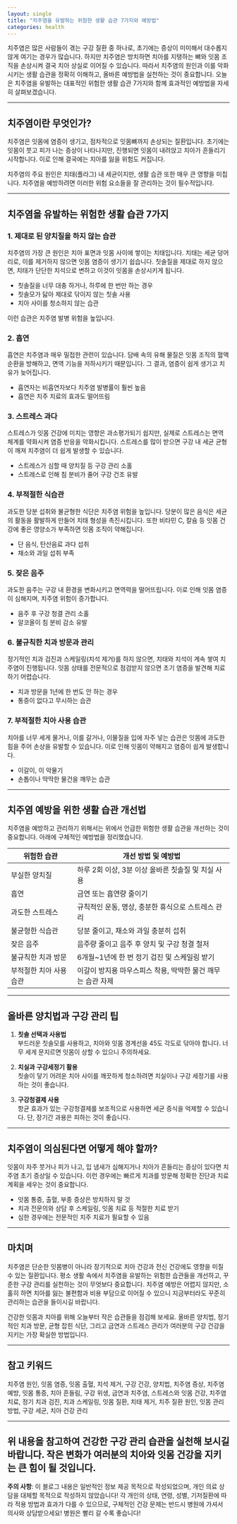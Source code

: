 ```yaml
---
layout: single
title: "치주염을 유발하는 위험한 생활 습관 7가지와 예방법"
categories: health
---
```

치주염은 많은 사람들이 겪는 구강 질환 중 하나로, 초기에는 증상이 미미해서 대수롭지 않게 여기는 경우가 많습니다. 하지만 치주염은 방치하면 치아를 지탱하는 뼈와 잇몸 조직을 손상시켜 결국 치아 상실로 이어질 수 있습니다. 따라서 치주염의 원인과 이를 악화시키는 생활 습관을 정확히 이해하고, 올바른 예방법을 실천하는 것이 중요합니다. 오늘은 치주염을 유발하는 대표적인 위험한 생활 습관 7가지와 함께 효과적인 예방법을 자세히 살펴보겠습니다.

---

## 치주염이란 무엇인가?

치주염은 잇몸에 염증이 생기고, 점차적으로 잇몸뼈까지 손상되는 질환입니다. 초기에는 잇몸이 붓고 피가 나는 증상이 나타나지만, 진행되면 잇몸이 내려앉고 치아가 흔들리기 시작합니다. 이로 인해 결국에는 치아를 잃을 위험도 커집니다.

치주염의 주요 원인은 치태(플라그) 내 세균이지만, 생활 습관 또한 매우 큰 영향을 미칩니다. 치주염을 예방하려면 이러한 위험 요소들을 잘 관리하는 것이 필수적입니다.

---

## 치주염을 유발하는 위험한 생활 습관 7가지

### 1. 제대로 된 양치질을 하지 않는 습관

치주염의 가장 큰 원인은 치아 표면과 잇몸 사이에 쌓이는 치태입니다. 치태는 세균 덩어리로, 이를 제거하지 않으면 잇몸 염증이 생기기 쉽습니다. 칫솔질을 제대로 하지 않으면, 치태가 단단한 치석으로 변하고 이것이 잇몸을 손상시키게 됩니다.

- 칫솔질을 너무 대충 하거나, 하루에 한 번만 하는 경우
- 칫솔모가 닳아 제대로 닦이지 않는 칫솔 사용
- 치아 사이를 청소하지 않는 습관

이런 습관은 치주염 발병 위험을 높입니다.

### 2. 흡연

흡연은 치주염과 매우 밀접한 관련이 있습니다. 담배 속의 유해 물질은 잇몸 조직의 혈액 순환을 방해하고, 면역 기능을 저하시키기 때문입니다. 그 결과, 염증이 쉽게 생기고 치유가 늦어집니다.

- 흡연자는 비흡연자보다 치주염 발병률이 훨씬 높음
- 흡연은 치주 치료의 효과도 떨어뜨림

### 3. 스트레스 과다

스트레스가 잇몸 건강에 미치는 영향은 과소평가되기 쉽지만, 실제로 스트레스는 면역 체계를 약화시켜 염증 반응을 악화시킵니다. 스트레스를 많이 받으면 구강 내 세균 균형이 깨져 치주염이 더 쉽게 발생할 수 있습니다.

- 스트레스가 심할 때 양치질 등 구강 관리 소홀
- 스트레스로 인해 침 분비가 줄어 구강 건조 유발

### 4. 부적절한 식습관

과도한 당분 섭취와 불균형한 식단은 치주염 위험을 높입니다. 당분이 많은 음식은 세균의 활동을 활발하게 만들어 치태 형성을 촉진시킵니다. 또한 비타민 C, 칼슘 등 잇몸 건강에 좋은 영양소가 부족하면 잇몸 조직이 약해집니다.

- 단 음식, 탄산음료 과다 섭취
- 채소와 과일 섭취 부족

### 5. 잦은 음주

과도한 음주는 구강 내 환경을 변화시키고 면역력을 떨어뜨립니다. 이로 인해 잇몸 염증이 심해지며, 치주염 위험이 증가합니다.

- 음주 후 구강 청결 관리 소홀
- 알코올이 침 분비 감소 유발

### 6. 불규칙한 치과 방문과 관리

정기적인 치과 검진과 스케일링(치석 제거)를 하지 않으면, 치태와 치석이 계속 쌓여 치주염이 진행됩니다. 잇몸 상태를 전문적으로 점검받지 않으면 초기 염증을 발견해 치료하기 어렵습니다.

- 치과 방문을 1년에 한 번도 안 하는 경우
- 통증이 없다고 무시하는 습관

### 7. 부적절한 치아 사용 습관

치아를 너무 세게 물거나, 이를 갈거나, 이물질을 입에 자주 넣는 습관은 잇몸에 과도한 힘을 주어 손상을 유발할 수 있습니다. 이로 인해 잇몸이 약해지고 염증이 쉽게 발생합니다.

- 이갈이, 이 악물기
- 손톱이나 딱딱한 물건을 깨무는 습관

---

## 치주염 예방을 위한 생활 습관 개선법

치주염을 예방하고 관리하기 위해서는 위에서 언급한 위험한 생활 습관을 개선하는 것이 중요합니다. 아래에 구체적인 예방법을 정리했습니다.

| 위험한 습관          | 개선 방법 및 예방법                             |
|-------------------|--------------------------------------------|
| 부실한 양치질         | 하루 2회 이상, 3분 이상 올바른 칫솔질 및 치실 사용          |
| 흡연                | 금연 또는 흡연량 줄이기                           |
| 과도한 스트레스        | 규칙적인 운동, 명상, 충분한 휴식으로 스트레스 관리               |
| 불균형한 식습관        | 당분 줄이고, 채소와 과일 충분히 섭취                       |
| 잦은 음주            | 음주량 줄이고 음주 후 양치 및 구강 청결 철저                   |
| 불규칙한 치과 방문     | 6개월~1년에 한 번 정기 검진 및 스케일링 받기                  |
| 부적절한 치아 사용 습관 | 이갈이 방지용 마우스피스 착용, 딱딱한 물건 깨무는 습관 자제           |

---

## 올바른 양치법과 구강 관리 팁

1. **칫솔 선택과 사용법**  
   부드러운 칫솔모를 사용하고, 치아와 잇몸 경계선을 45도 각도로 닦아야 합니다. 너무 세게 문지르면 잇몸이 상할 수 있으니 주의하세요.

2. **치실과 구강세정기 활용**  
   칫솔이 닿기 어려운 치아 사이를 깨끗하게 청소하려면 치실이나 구강 세정기를 사용하는 것이 좋습니다.

3. **구강청결제 사용**  
   항균 효과가 있는 구강청결제를 보조적으로 사용하면 세균 증식을 억제할 수 있습니다. 단, 장기간 과용은 피하는 것이 좋습니다.

---

## 치주염이 의심된다면 어떻게 해야 할까?

잇몸이 자주 붓거나 피가 나고, 입 냄새가 심해지거나 치아가 흔들리는 증상이 있다면 치주염 초기 증상일 수 있습니다. 이런 경우에는 빠르게 치과를 방문해 정확한 진단과 치료 계획을 세우는 것이 중요합니다.

- 잇몸 통증, 출혈, 부종 증상은 방치하지 말 것  
- 치과 전문의와 상담 후 스케일링, 잇몸 치료 등 적절한 치료 받기  
- 심한 경우에는 전문적인 치주 치료가 필요할 수 있음

---

## 마치며

치주염은 단순한 잇몸병이 아니라 장기적으로 치아 건강과 전신 건강에도 영향을 미칠 수 있는 질환입니다. 평소 생활 속에서 치주염을 유발하는 위험한 습관들을 개선하고, 꾸준한 구강 관리를 실천하는 것이 무엇보다 중요합니다. 치주염 예방은 어렵지 않지만, 소홀히 하면 치아를 잃는 불편함과 비용 부담으로 이어질 수 있으니 지금부터라도 꾸준히 관리하는 습관을 들이시길 바랍니다.

건강한 잇몸과 치아를 위해 오늘부터 작은 습관들을 점검해 보세요. 올바른 양치법, 정기적인 치과 방문, 균형 잡힌 식단, 그리고 금연과 스트레스 관리가 여러분의 구강 건강을 지키는 가장 확실한 방법입니다.

---

## 참고 키워드

치주염 원인, 잇몸 염증, 잇몸 출혈, 치석 제거, 구강 건강, 양치법, 치주염 증상, 치주염 예방, 잇몸 통증, 치아 흔들림, 구강 위생, 금연과 치주염, 스트레스와 잇몸 건강, 치주염 치료, 정기 치과 검진, 치과 스케일링, 잇몸 질환, 치태 제거, 치주 질환 원인, 잇몸 관리 방법, 구강 세균, 치아 건강 관리

---

위 내용을 참고하여 건강한 구강 관리 습관을 실천해 보시길 바랍니다. 작은 변화가 여러분의 치아와 잇몸 건강을 지키는 큰 힘이 될 것입니다.
---

**주의 사항**: 이 블로그 내용은 일반적인 정보 제공 목적으로 작성되었으며, 개인 의료 상담을 대체할 목적으로 작성하지 않았습니다! 각 개인의 상태, 연령, 성별, 기저질환에 따라 적용 방법과 효과가 다를 수 있으므로, 구체적인 건강 문제는 반드시 병원에 가셔서 의사와 상담받으세요! 병원은 빨리 갈 수록 좋습니다!
